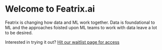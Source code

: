 # Welcome to Featrix.ai

Featrix is changing how data and ML work together. Data is foundational to ML and the approaches foisted upon ML teams to work with data leave a lot to be desired.

Interested in trying it out? [Hit our waitlist page for access](https://featrix.ai/signup)


